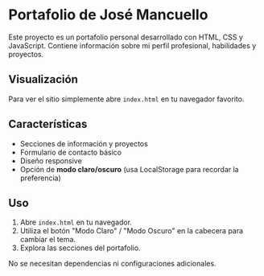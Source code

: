 # Portafolio de José Mancuello

Este proyecto es un portafolio personal desarrollado con HTML, CSS y JavaScript. Contiene información sobre mi perfil profesional, habilidades y proyectos.

## Visualización

Para ver el sitio simplemente abre `index.html` en tu navegador favorito.

## Características

- Secciones de información y proyectos
- Formulario de contacto básico
- Diseño responsive
- Opción de **modo claro/oscuro** (usa LocalStorage para recordar la preferencia)

## Uso

1. Abre `index.html` en tu navegador.
2. Utiliza el botón "Modo Claro" / "Modo Oscuro" en la cabecera para cambiar el tema.
3. Explora las secciones del portafolio.

No se necesitan dependencias ni configuraciones adicionales.
